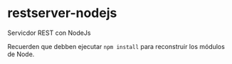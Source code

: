 # restserver-nodejs
 Servicdor REST con NodeJs

Recuerden que debben ejecutar `npm install` para reconstruir los módulos de Node.